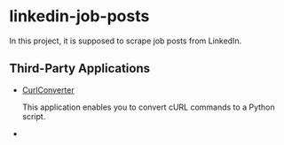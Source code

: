 # linkedin-job-posts

In this project, it is supposed to scrape job posts from LinkedIn.

## Third-Party Applications

- [CurlConverter](https://curlconverter.com/)
    
    This application enables you to convert cURL commands to a Python script.

- 